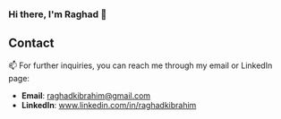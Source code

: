 ### Hi there, I'm Raghad 🌟 



## Contact

📫 For further inquiries, you can reach me through my email or LinkedIn page:

- **Email**: raghadkibrahim@gmail.com
- **LinkedIn**: www.linkedin.com/in/raghadkibrahim
